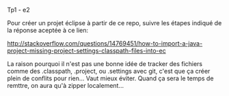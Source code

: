 Tp1 - e2

Pour créer un projet éclipse à partir de ce repo, suivre les étapes indiqué de la réponse aceptée à ce lien:

http://stackoverflow.com/questions/14769451/how-to-import-a-java-project-missing-project-settings-classpath-files-into-ec

La raison pourquoi il n'est pas une bonne idée de tracker des fichiers comme des .classpath, .project, ou .settings avec git, c'est que ça créer plein de conflits pour rien... Vaut mieux éviter. Quand ça sera le temps de remttre, on aura qu'à zipper localement...
